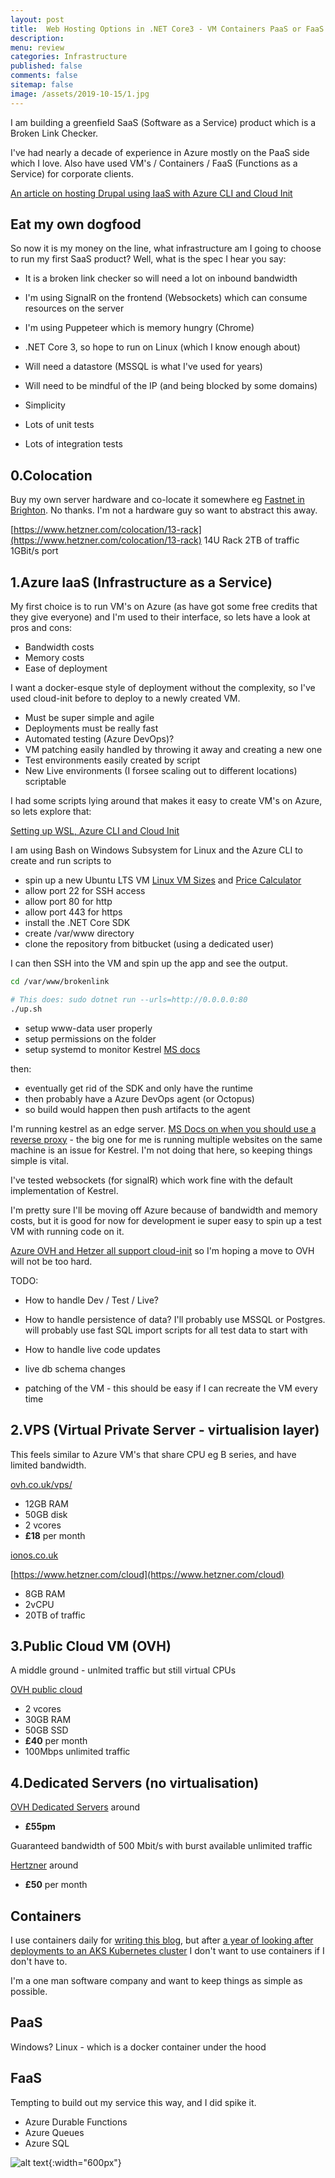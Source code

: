 ```yaml
---
layout: post
title:  Web Hosting Options in .NET Core3 - VM Containers PaaS or FaaS for my SaaS
description: 
menu: review
categories: Infrastructure
published: false 
comments: false     
sitemap: false
image: /assets/2019-10-15/1.jpg
---
```


I am building a greenfield SaaS (Software as a Service) product which is a Broken Link Checker.  

I've had nearly a decade of experience in Azure mostly on the PaaS side which I love. Also have used VM's / Containers / FaaS (Functions as a Service) for corporate clients.  

[An article on hosting Drupal using IaaS with Azure CLI and Cloud Init](/2019/05/28/Hosting-Drupal-on-Azure)

## Eat my own dogfood

So now it is my money on the line, what infrastructure am I going to choose to run my first SaaS product? Well, what is the spec I hear you say:

- It is a broken link checker so will need a lot on inbound bandwidth
- I'm using SignalR on the frontend (Websockets) which can consume resources on the server
- I'm using Puppeteer which is memory hungry (Chrome)
- .NET Core 3, so hope to run on Linux (which I know enough about)
- Will need a datastore (MSSQL is what I've used for years)
- Will need to be mindful of the IP (and being blocked by some domains)

- Simplicity
- Lots of unit tests
- Lots of integration tests

## 0.Colocation

Buy my own server hardware and co-locate it somewhere eg [Fastnet in Brighton](https://fastnet.co.uk/data-centre-hosting/).  No thanks. I'm not a hardware guy so want to abstract this away.

[https://www.hetzner.com/colocation/13-rack](https://www.hetzner.com/colocation/13-rack)
  14U Rack
  2TB of traffic
  1GBit/s port

## 1.Azure IaaS (Infrastructure as a Service)

My first choice is to run VM's on Azure (as have got some free credits that they give everyone) and I'm used to their interface, so lets have a look at pros and cons:

- Bandwidth costs
- Memory costs
- Ease of deployment

I want a docker-esque style of deployment without the complexity, so I've used cloud-init before to deploy to a newly created VM.

- Must be super simple and agile
- Deployments must be really fast
- Automated testing (Azure DevOps)?
- VM patching easily handled by throwing it away and creating a new one
- Test environments easily created by script
- New Live environments (I forsee scaling out to different locations) scriptable

I had some scripts lying around that makes it easy to create VM's on Azure, so lets explore that:

[Setting up WSL, Azure CLI and Cloud Init](/2019/05/28/Hosting-Drupal-on-Azure)

I am using Bash on Windows Subsystem for Linux and the Azure CLI to create and run scripts to

- spin up a new Ubuntu LTS VM
[Linux VM Sizes](https://docs.microsoft.com/en-us/azure/virtual-machines/linux/sizes-general) and [Price Calculator](https://azure.microsoft.com/en-gb/pricing/details/virtual-machines/linux/)
- allow port 22 for SSH access
- allow port 80 for http
- allow port 443 for https
- install the .NET Core SDK
- create /var/www directory
- clone the repository from bitbucket (using a dedicated user)

I can then SSH into the VM and spin up the app and see the output.

```bash
cd /var/www/brokenlink

# This does: sudo dotnet run --urls=http://0.0.0.0:80 
./up.sh
```

- setup www-data user properly
- setup permissions on the folder
- setup systemd to monitor Kestrel [MS docs](https://docs.microsoft.com/en-gb/aspnet/core/host-and-deploy/linux-nginx?view=aspnetcore-3.0#monitor-the-app)

then:

- eventually get rid of the SDK and only have the runtime
- then probably have a Azure DevOps agent (or Octopus)
- so build would happen then push artifacts to the agent

I'm running kestrel as an edge server. [MS Docs on when you should use a reverse proxy](https://docs.microsoft.com/en-us/aspnet/core/fundamentals/servers/kestrel?view=aspnetcore-3.0) - the big one for me is running multiple websites on the same machine is an issue for Kestrel. I'm not doing that here, so keeping things simple is vital.

I've tested websockets (for signalR) which work fine with the default implementation of Kestrel.

I'm pretty sure I'll be moving off Azure because of bandwidth and memory costs, but it is good for now for development ie super easy to spin up a test VM with running code on it.

[Azure OVH and Hetzer all support cloud-init](https://cloudinit.readthedocs.io/en/latest/topics/availability.html) so I'm hoping a move to OVH will not be too hard.

TODO:

- How to handle Dev / Test / Live?

- How to handle persistence of data? I'll probably use MSSQL or Postgres.
  will probably use fast SQL import scripts for all test data to start with

- How to handle live code updates
- live db schema changes
- patching of the VM - this should be easy if I can recreate the VM every time

## 2.VPS (Virtual Private Server - virtualision layer)

This feels similar to Azure VM's that share CPU eg B series, and have limited bandwidth.

[ovh.co.uk/vps/](https://www.ovh.co.uk/vps/)  

- 12GB RAM
- 50GB disk
- 2 vcores
- **£18** per month

[ionos.co.uk](https://www.ionos.co.uk/servers/vps#packages) 

[https://www.hetzner.com/cloud](https://www.hetzner.com/cloud) 

- 8GB RAM
- 2vCPU
- 20TB of traffic

## 3.Public Cloud VM (OVH)

A middle ground - unlmited traffic but still virtual CPUs

[OVH public cloud](https://www.ovh.co.uk/vps/vps-cloud-ram.xml)

- 2 vcores
- 30GB RAM
- 50GB SSD
- **£40** per month
- 100Mbps unlimited traffic

## 4.Dedicated Servers (no virtualisation)

[OVH Dedicated Servers](https://www.ovh.co.uk/dedicated_servers/) around 

- **£55pm**

Guaranteed bandwidth of 500 Mbit/s with burst available unlimited traffic

[Hertzner](https://www.hetzner.com/dedicated-rootserver/matrix-ex) around 
 
- **£50** per month

## Containers

I use containers daily for [writing this blog](2018/01/25/Jekyll-and-Docker), but after [a year of looking after deployments to an AKS Kubernetes cluster](2019/03/06/High-Level-Containerisation) I don't want to use containers if I don't have to. 

I'm a one man software company and want to keep things as simple as possible.

## PaaS

Windows?
Linux - which is a docker container under the hood

## FaaS

Tempting to build out my service this way, and I did spike it.

- Azure Durable Functions
- Azure Queues
- Azure SQL

![alt text](/assets/2019-10-23/4.jpg "Deploying"){:width="600px"}